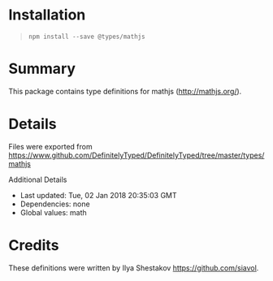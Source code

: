 # Installation
> `npm install --save @types/mathjs`

# Summary
This package contains type definitions for mathjs (http://mathjs.org/).

# Details
Files were exported from https://www.github.com/DefinitelyTyped/DefinitelyTyped/tree/master/types/mathjs

Additional Details
 * Last updated: Tue, 02 Jan 2018 20:35:03 GMT
 * Dependencies: none
 * Global values: math

# Credits
These definitions were written by Ilya Shestakov <https://github.com/siavol>.
